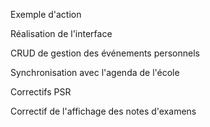 Exemple d'action

Réalisation de l'interface

CRUD de gestion des événements personnels 

Synchronisation avec l'agenda de l'école

Correctifs PSR

Correctif de l'affichage des notes d'examens
